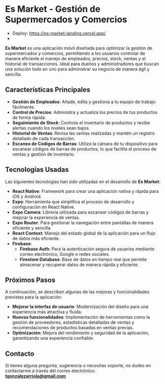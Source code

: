 # **Es Market - Gestión de Supermercados y Comercios**
- Deploy: https://es-market-landing.vercel.app/
- 
**Es Market** es una aplicación móvil diseñada para optimizar la gestión de supermercados y comercios, permitiendo a los usuarios controlar de manera eficiente el manejo de empleados, precios, stock, ventas y el historial de transacciones. Ideal para dueños y administradores que buscan una solución todo en uno para administrar su negocio de manera ágil y sencilla.

## **Características Principales**
- **Gestión de Empleados**: Añade, edita y gestiona a tu equipo de trabajo fácilmente.
- **Control de Precios**: Administra y actualiza los precios de tus productos de forma rápida.
- **Seguimiento de Stock**: Controla el inventario de productos y recibe alertas cuando los niveles sean bajos.
- **Historial de Ventas**: Revisa las ventas realizadas y mantén un registro detallado de cada transacción.
- **Escaneo de Códigos de Barras**: Utiliza la cámara de tu dispositivo para escanear códigos de barras de productos, lo que facilita el proceso de ventas y gestión de inventario.

## **Tecnologías Usadas**
Las siguientes tecnologías han sido utilizadas en el desarrollo de **Es Market**:

- **React Native**: Framework para crear una aplicación nativa y rápida para iOS y Android.
- **Expo**: Herramienta que simplifica el proceso de desarrollo y configuración en React Native.
- **Expo Camera**: Librería utilizada para escanear códigos de barras y mejorar la experiencia de ventas.
- **Expo Router**: Para gestionar la navegación entre pantallas de manera eficiente y sencilla.
- **React Context**: Manejo del estado global de la aplicación para un flujo de datos más eficiente.
- **Firebase**:
  - **Firebase Auth**: Para la autenticación segura de usuarios mediante correo electrónico, Google o redes sociales.
  - **Firestore Database**: Base de datos en tiempo real que permite almacenar y recuperar datos de manera rápida y eficiente.

## **Próximos Pasos**
A continuación, se describen algunas de las mejoras y funcionalidades previstas para la aplicación:

- **Mejorar la interfaz de usuario**: Modernización del diseño para una experiencia más atractiva y fluida.
- **Nuevas funcionalidades**: Implementación de herramientas como la gestión de proveedores, estadísticas detalladas de ventas y recomendaciones de productos basadas en ventas previas.
- **Optimización**: Mejora del rendimiento y seguridad de la aplicación, garantizando una experiencia confiable.

## **Contacto**
Si tienes alguna pregunta, sugerencia o necesitas soporte, no dudes en contactarme a través del correo electrónico:  
**tgonzalezarriola@gmail.com**

